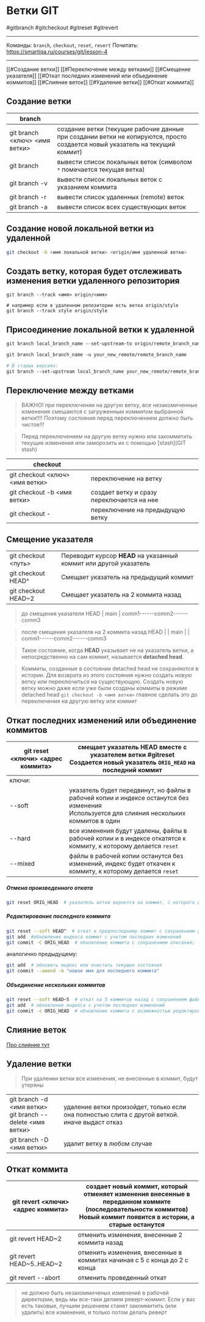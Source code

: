 # Ветки GIT
#gitbranch #gitcheckout #gitreset #gitrevert
***
Команды: `branch`, `checkout`, `reset`, `revert`   Почитать: <https://smartiqa.ru/courses/git/lesson-4>
***
[[#Создание ветки]]
[[#Переключение между ветками]]
[[#Смещение указателя]]
[[#Откат последних изменений или объединение коммитов]]
[[#Слияние веток]]
[[#Удаление ветки]]
[[#Откат коммита]]

## Создание ветки

|branch| |
|-|-|
|git branch <ключ> <имя ветки>|создание ветки (текущие рабочие данные при создании ветки не копируются, просто создается новый указатель на текущий коммит)|
|git branch|вывести список локальных веток (символом `*` помечается текущая ветка)|
|git branch -v|вывести список локальных веток с указанием коммита|
|git branch -r|вывести список удаленных (remote) веток|
|git branch -a|вывести список всех существующих веток|

## Создание новой локальной ветки из удаленной

```bash
git checkout -b <имя локальной ветки> <origin/имя удаленной ветки>
```

## Создать ветку, которая будет отслеживать изменения ветки удаленного репозитория

```shell
git branch --track <имя> origin/<имя>

# например если в удаленном репозитории есть ветка origin/style
git branch --track style origin/style
```

## Присоединение локальной ветки к удаленной

```bash
git branch local_branch_name --set-upstream-to origin/remote_branch_name

git branch local_branch_name -u your_new_remote/remote_branch_name

# В старых версиях:
git branch --set-upstream local_branch_name your_new_remote/remote_branch_name
```

## Переключение между ветками

>ВАЖНО! при переключении на другую ветку, все незакомиченные изменения смешаются с загруженным коммитом выбранной ветки!!!! 
>Поэтому состояния перед переключением должно быть чистое!!!

>Перед переключением на другую ветку нужно или закоммитить текущие изменения или заморозить их с помощью [stash](GIT stash)

|checkout | |
|-|-|
|git checkout <ключ> <имя ветки>|переключение на ветку|
|git checkout -b <имя ветки>|создает ветку и сразу переключается на нее|
|git checkout -|переключение на предыдущую ветку|

## Смещение указателя

| | |
|-|-|
|git checkout <путь>|Переводит курсор **HEAD** на указанный коммит или другой указатель|
|git checkout HEAD^|Смещает указатель на предыдущий коммит|
|git checkout HEAD~2|Смещает указатель на 2 коммита назад|

>до смещения указателя
                                          HEAD
                                              |
                                           main
                                              |
comm1------comm2------comm3

>после смещения указателя на 2 коммита назад
HEAD
   |
   |                                       main
   |                                          |
comm1------comm2------comm3

>Такое состояние, когда **HEAD** указывает не на указатель ветки, а непосредственно на сам коммит, называется **detached head**.

>Коммиты, созданные в состоянии detached head не сохраняются в истории. Для возврата из этого состояния нужно создать новую ветку или переключиться на существующую.
>Создать новую ветку можно даже если уже были созданы коммиты в режиме detached head `git checkout -b <имя ветки>` главное сделать это до переключения на другую ветку или коммит

## Откат последних изменений или объединение коммитов

|git reset <ключи> <адрес коммита>|смещает указатель HEAD вместе с указателем ветки #gitreset <br>Создается новый указатель `ORIG_HEAD` на последний коммит|
|-|-|
|ключи:||
|--soft|указатель будет передвинут, но файлы в рабочей копии и индексе останутся без изменения<br>Используется для слияния нескольких коммитов в один|
|--hard|все изменения будут удалены, файлы в рабочей копии и в индексе откатятся к коммиту, к которому делается `reset`|
|--mixed|файлы в рабочей копии останутся без изменений, индекс будет откачен к коммиту, к которому делается `reset`|

##### Отмена произведенного отката

```bash
git reset ORIG_HEAD  # указатель ветки вернется на коммит, с которого делался `reset` даже если использовался ключ `--hard`
```

##### Редактирование последнего коммита

```bash
git reset --soft HEAD^  # откат к предпоследнему коммит с сохранением файлов
git add  #обновление индекса коммит с учетом последних изменений
git commit -C ORIG_HEAD  # обновление коммита с сохранением описания; -c для изменения описания
```
аналогично предыдущему:

```bash
git add  # обновить индекс или очистить текущее состояния
git commit --amend -m "новое имя для последнего коммита"
```

##### Объединение нескольких коммитов

```bash
git reset --soft HEAD~5  # откат на 5 коммитов назад с сохранением файлов
git add  # обновление индекса с учетом последних изменений
git commit -c ORIG_HEAD  # обновление коммита с возможностью редактирования описания
```


## Слияние веток

[Про слияние тут](GIT%20слияние%20веток)

## Удаление ветки

>При удалении ветки все изменения, не внесенные в коммит, будут утеряны

| | |
|-|-|
|git branch -d <имя ветки><br>git branch --delete <имя ветки>|удаление ветки произойдет, только если она полностью слита с другой веткой. иначе выдаст отказ|
|git branch -D <имя ветки>|удалит ветку в любом случае|


## Откат коммита

|git revert <ключи> <адрес коммита>|создает новый коммит, который отменяет изменения внесенные в переданном коммите (последовательности коммитов)<br>Новый коммит появится в истории, а старые останутся|
|-|-|
|git revert HEAD~2|отменить изменения, внесенные 2 коммита назад|
|git revert HEAD~5..HEAD~2|отменить изменения, внесенные в коммитах начиная с 5 с конца до 2 с конца|
|git revert --abort|отменить проведенный откат|

>не должно быть незакоммиченых изменений в рабочей директории, ведь мы все-таки делаем реверт-коммит. Если у вас есть таковые, лучшим решением станет закоммитить (или удалить) все изменения, и только потом делать реверт

